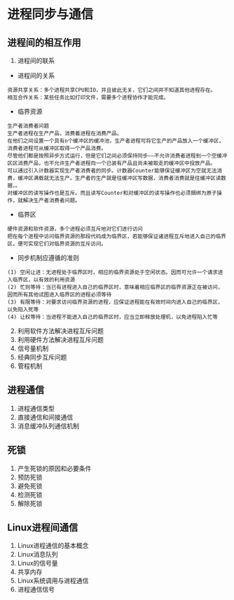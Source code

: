 # 进程同步与通信

## 进程间的相互作用

1. 进程间的联系

- 进程间的关系

```
资源共享关系：多个进程共享CPU和IO，并且彼此无关，它们之间并不知道其他进程存在。
相互合作关系：某些任务比如打印文件，需要多个进程协作才能完成。
```

- 临界资源

```
生产者消费者问题
生产者进程在生产产品，消费着进程在消费产品。
在他们之间设置一个具有n个缓冲区的缓冲池，生产者进程可将它生产的产品放入一个缓冲区，消费者进程可从缓冲区取得一个产品消费。
尽管他们都是按照异步方式运行，但是它们之间必须保持同步——不允许消费者进程到一个空缓冲区区消费产品，也不允许生产者进程向一个已装有产品且尚未被取走的缓冲区中投放产品。
可以通过引入计数器实现生产者消费者的同步。计数器Counter能够保证缓冲区为空就无法消费，缓冲区满载就无法生产。生产者的生产就是往缓冲区写数据，消费者消费就是往缓冲区读数据，。
对缓冲区的读写操作也是互斥。而且读写Counter和对缓冲区的读写操作也必须捆绑为原子操作，就解决生产者消费者问题。
```

- 临界区

```
硬件资源和软件资源，多个进程必须互斥地对它们进行访问
把在每个进程中访问临界资源的那段代码成为临界区，若能够保证诸进程互斥地进入自己的临界区，便可实现它们对临界资源的互斥访问。
```

- 同步机制应遵循的准则

```
(1) 空闲让进：无进程处于临界区时，相应的临界资源处于空闲状态。因而可允许一个请求进入临界区，以有效的利用资源
(2) 忙则等待：当已有进程进入自己的临界区时，意味着相应临界区的临界资源正在被访问，因而所有其他试图进入临界区的进程必须等待
(3) 有限等待：对要求访问临界资源的进程，应保证进程能在有效时间内进入自己的临界区，以免陷入死等
(4) 让权等待：当进程不能进入自己的临界区时，应当立即释放处理机，以免进程陷入忙等
```

2. 利用软件方法解决进程互斥问题
3. 利用硬件方法解决进程互斥问题
4. 信号量机制
5. 经典同步互斥问题
6. 管程机制

## 进程通信

1. 进程通信类型
2. 直接通信和间接通信
3. 消息缓冲队列通信机制

## 死锁

1. 产生死锁的原因和必要条件
2. 预防死锁
3. 避免死锁
4. 检测死锁
5. 解除死锁

## Linux进程间通信

1. Linux进程通信的基本概念
2. Linux消息队列
3. Linux的信号量
4. 共享内存
5. Linux系统调用与进程通信
6. 进程通信信号